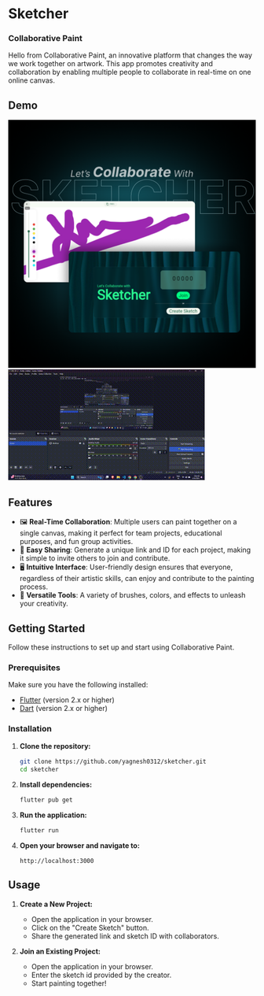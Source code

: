 # Sketcher

### Collaborative Paint

Hello from Collaborative Paint, an innovative platform that changes the way we work together on artwork. This app promotes creativity and collaboration by enabling multiple people to collaborate in real-time on one online canvas.

## Demo

![image](images/sketcher_app.png)
![image](images/video.gif)

## Features

- 🖼️ **Real-Time Collaboration**: Multiple users can paint together on a single canvas, making it perfect for team projects, educational purposes, and fun group activities.
- 🔗 **Easy Sharing**: Generate a unique link and ID for each project, making it simple to invite others to join and contribute.
- 🖥️ **Intuitive Interface**: User-friendly design ensures that everyone, regardless of their artistic skills, can enjoy and contribute to the painting process.
- 🎨 **Versatile Tools**: A variety of brushes, colors, and effects to unleash your creativity.

## Getting Started

Follow these instructions to set up and start using Collaborative Paint.

### Prerequisites

Make sure you have the following installed:

- [Flutter](https://flutter.dev/) (version 2.x or higher)
- [Dart](https://dart.dev/) (version 2.x or higher)

### Installation

1. **Clone the repository:**

   ```bash
   git clone https://github.com/yagnesh0312/sketcher.git
   cd sketcher
   ```

2. **Install dependencies:**

   ```bash
   flutter pub get
   ```

3. **Run the application:**

   ```bash
   flutter run
   ```

4. **Open your browser and navigate to:**
   ```
   http://localhost:3000
   ```

## Usage

1. **Create a New Project:**

   - Open the application in your browser.
   - Click on the "Create Sketch" button.
   - Share the generated link and sketch ID with collaborators.

2. **Join an Existing Project:**
   - Open the application in your browser.
   - Enter the sketch id provided by the creator.
   - Start painting together!
